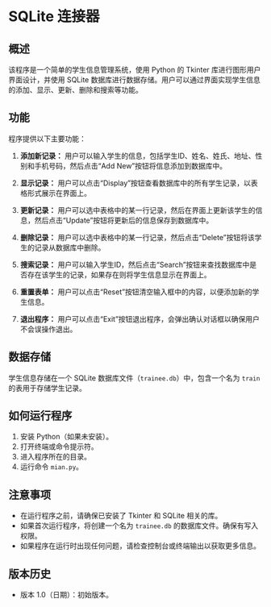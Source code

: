 # SQLite 连接器

## 概述
该程序是一个简单的学生信息管理系统，使用 Python 的 Tkinter 库进行图形用户界面设计，并使用 SQLite 数据库进行数据存储。用户可以通过界面实现学生信息的添加、显示、更新、删除和搜索等功能。

## 功能
程序提供以下主要功能：

1. **添加新记录：** 用户可以输入学生的信息，包括学生ID、姓名、姓氏、地址、性别和手机号码，然后点击“Add New”按钮将信息添加到数据库中。

2. **显示记录：** 用户可以点击“Display”按钮查看数据库中的所有学生记录，以表格形式展示在界面上。

3. **更新记录：** 用户可以选中表格中的某一行记录，然后在界面上更新该学生的信息，然后点击“Update”按钮将更新后的信息保存到数据库中。

4. **删除记录：** 用户可以选中表格中的某一行记录，然后点击“Delete”按钮将该学生的记录从数据库中删除。

5. **搜索记录：** 用户可以输入学生ID，然后点击“Search”按钮来查找数据库中是否存在该学生的记录，如果存在则将学生信息显示在界面上。

6. **重置表单：** 用户可以点击“Reset”按钮清空输入框中的内容，以便添加新的学生信息。

7. **退出程序：** 用户可以点击“Exit”按钮退出程序，会弹出确认对话框以确保用户不会误操作退出。

## 数据存储
学生信息存储在一个 SQLite 数据库文件（`trainee.db`）中，包含一个名为 `train` 的表用于存储学生记录。

## 如何运行程序
1. 安装 Python（如果未安装）。
2. 打开终端或命令提示符。
3. 进入程序所在的目录。
4. 运行命令 `mian.py`。

## 注意事项
- 在运行程序之前，请确保已安装了 Tkinter 和 SQLite 相关的库。
- 如果首次运行程序，将创建一个名为 `trainee.db` 的数据库文件。确保有写入权限。
- 如果程序在运行时出现任何问题，请检查控制台或终端输出以获取更多信息。


## 版本历史
- 版本 1.0（日期）：初始版本。